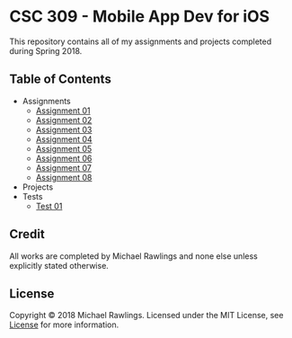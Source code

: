 # CSC 309 - Mobile App Dev for iOS
This repository contains all of my assignments and projects completed during Spring 2018.

## Table of Contents
* Assignments
    * [Assignment 01](./Assignment01/)
    * [Assignment 02](./Assignment02/)
    * [Assignment 03](./Assignment03/)
    * [Assignment 04](./Assignment04/)
    * [Assignment 05](./Assignment05/)
    * [Assignment 06](./Assignment06/)
    * [Assignment 07](./Assignment07/)
    * [Assignment 08](./Assignment08/)
* Projects
* Tests
    * [Test 01](./Test01/)


## Credit
All works are completed by Michael Rawlings and none else unless explicitly stated otherwise.

## License
Copyright &copy; 2018 Michael Rawlings. Licensed under the MIT License, see [License](LICENSE) for more information.
